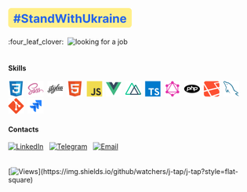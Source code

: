 
<a href="https://stand-with-ukraine.pp.ua" target="_blank">
  <img src="https://raw.githubusercontent.com/vshymanskyy/StandWithUkraine/main/badges/StandWithUkraine.svg" alt="stand with Ukraine">
</a>
<br><br>
<div>
  <span>:four_leaf_clover:</span>&nbsp;
  <img src="https://img.shields.io/static/v1?label=&message=Looking%20for%20a%20job&color=brightgreen&style=flat" width="auto" height="32" alt="looking for a job">
</div>
<br>

<h4>Skills</h4>
<div>
  <img src="https://github.com/devicons/devicon/blob/master/icons/css3/css3-original.svg"  title="CSS3" alt="CSS3" width="32" height="32"/>&nbsp;
  <img src="https://github.com/devicons/devicon/blob/master/icons/sass/sass-original.svg"  title="SASS" alt="SASS" width="32" height="32"/>&nbsp;
  <img src="https://github.com/devicons/devicon/blob/master/icons/stylus/stylus-original.svg"  title="Stylus" alt="Stylus" width="32" height="32"/>&nbsp;
  <img src="https://github.com/devicons/devicon/blob/master/icons/html5/html5-original.svg" title="HTML5" alt="HTML5" width="32" height="32"/>&nbsp;
  <img src="https://github.com/devicons/devicon/blob/master/icons/javascript/javascript-original.svg" title="JavaScript" alt="JavaScript" width="32" height="32"/>&nbsp;
  <img src="https://github.com/devicons/devicon/blob/master/icons/vuejs/vuejs-original.svg" title="VueJS" alt="VueJS" width="32" height="32"/>&nbsp;
  <img src="https://github.com/devicons/devicon/blob/master/icons/nuxtjs/nuxtjs-original.svg" title="NuxtJS" alt="NuxtJS" width="32" height="32"/>&nbsp;
  <img src="https://github.com/devicons/devicon/blob/master/icons/typescript/typescript-original.svg" title="Typescript" alt="Typescript" width="32" height="32"/>&nbsp;
  <img src="https://github.com/devicons/devicon/blob/master/icons/graphql/graphql-original.svg" title="GraphQL" alt="GraphQL" width="32" height="32"/>&nbsp;
  <img src="https://github.com/devicons/devicon/blob/master/icons/php/php-plain.svg" title="PHP" alt="PHP" width="32" height="32"/>&nbsp;
  <img src="https://github.com/devicons/devicon/blob/master/icons/laravel/laravel-plain.svg" title="Laravel" alt="Laravel" width="32" height="32"/>&nbsp;
  <img src="https://github.com/devicons/devicon/blob/master/icons/mysql/mysql-original.svg" title="MySQL"  alt="MySQL" width="32" height="32"/>&nbsp;
  <img src="https://github.com/devicons/devicon/blob/master/icons/git/git-original.svg" title="Git" alt="Git" width="32" height="32"/>&nbsp;
  <img src="https://github.com/devicons/devicon/blob/master/icons/jira/jira-original.svg" title="Jira" alt="Jira" width="32" height="32"/>&nbsp;
</div>

<h4>Contacts</h4>
<div>
  <a href="https://www.linkedin.com/in/j-tap/" target="_blank"><img src="https://img.shields.io/badge/LinkedIn-0A66C2?logo=linkedin&logoColor=white&style=flat-square" alt="LinkedIn"></a>
  &nbsp;
  <a href="https://t.me/j_tap" target="_blank"><img src="https://img.shields.io/badge/Telegram-26A5E4?logo=telegram&logoColor=white&style=flat-square" alt="Telegram"></a>
  &nbsp;
  <a href="mailto:xzenby@gmail.com" target="_blank"><img src="https://img.shields.io/badge/Email-D34335?logo=data:image/png;base64,iVBORw0KGgoAAAANSUhEUgAAAAwAAAAMCAYAAABWdVznAAAABmJLR0QA/wD/AP+gvaeTAAAAo0lEQVQokZWQIQ7CUAxA3x8SwxVIdgaYxWDQCO6CRODBcAKugMMRSLjBBA6BmcGyh2ALy0jg80zT9rVpCn8S1BEwiPRPQS2AXuRAkQArwAhZYJ0AJTAFim+bK6fEF3t1qB785Kxm6k6VRuOmTtSlWla1jTpWr7UU1Ob9D2ABHKs8A+ZApxbaAzWXKvbbjaDmQBrxJYA8qCkwA7o/5DuwjVz85gn7TYFwSET6CwAAAABJRU5ErkJggg==&logoColor=white&style=flat-square" alt="Email"></a>
</div>
<br><br>
<div>
    [<img src="https://komarev.com/ghpvc/?username=j-tap&color=161B22&style=flat-square&label=Views" alt="Views"/>](https://img.shields.io/github/watchers/j-tap/j-tap?style=flat-square)
</div>
<br>

<!--
<div>
    <img src="https://github-readme-stats.vercel.app/api/top-langs/?username=j-tap&layout=compact&theme=synthwave&langs_count=6&hide_title=true&range=last_6_months" alt="Stats"/>
</div>
-->
